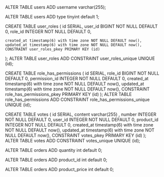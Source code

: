 ALTER TABLE users
ADD username varchar(255);

ALTER TABLE users
ADD type tinyint default 1;

<!-- type == 1   ==> admin
	type == 2 ===> pub 
-->

CREATE TABLE user_roles
(
    id SERIAL,
    user_id BIGINT NOT NULL  DEFAULT 0,
	role_id INTEGER NOT NULL  DEFAULT 0,
    
    created_at timestamp(6) with time zone NOT NULL DEFAULT now(),
    updated_at timestamp(6) with time zone NOT NULL DEFAULT now(),
    CONSTRAINT user_roles_pkey PRIMARY KEY (id)
);
ALTER TABLE user_roles ADD CONSTRAINT user_roles_unique UNIQUE (id);



CREATE TABLE role_has_permissions
(
    id SERIAL,
    role_id BIGINT NOT NULL  DEFAULT 0,
	permission_id INTEGER NOT NULL  DEFAULT 0,
    created_at timestamp(6) with time zone NOT NULL DEFAULT now(),
    updated_at timestamp(6) with time zone NOT NULL DEFAULT now(),
    CONSTRAINT role_has_permissions_pkey PRIMARY KEY (id)
);
ALTER TABLE role_has_permissions ADD CONSTRAINT role_has_permissions_unique UNIQUE (id);

CREATE TABLE votes
(
    id SERIAL,
    content varchar(255) ,
	number INTEGER NOT NULL  DEFAULT 0,
	user_id INTEGER NOT NULL  DEFAULT 0,
	product_id INTEGER NOT NULL  DEFAULT 0,
    created_at timestamp(6) with time zone NOT NULL DEFAULT now(),
    updated_at timestamp(6) with time zone NOT NULL DEFAULT now(),
    CONSTRAINT votes_pkey PRIMARY KEY (id)
);
ALTER TABLE votes ADD CONSTRAINT votes_unique UNIQUE (id);


ALTER TABLE orders
ADD quantity int default 0;

ALTER TABLE orders
ADD product_id int default 0;

ALTER TABLE orders
ADD product_price int default 0;